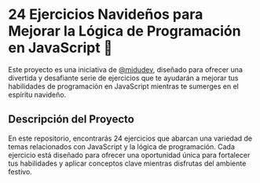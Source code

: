 # 24 Ejercicios Navideños para Mejorar la Lógica de Programación en JavaScript 🎄

Este proyecto es una iniciativa de [@midudev](https://github.com/midudev), diseñado para ofrecer una divertida y desafiante serie de ejercicios que te ayudarán a mejorar tus habilidades de programación en JavaScript mientras te sumerges en el espíritu navideño.

## Descripción del Proyecto

En este repositorio, encontrarás 24 ejercicios que abarcan una variedad de temas relacionados con JavaScript y la lógica de programación. Cada ejercicio está diseñado para ofrecer una oportunidad única para fortalecer tus habilidades y aplicar conceptos clave mientras disfrutas del ambiente festivo.
